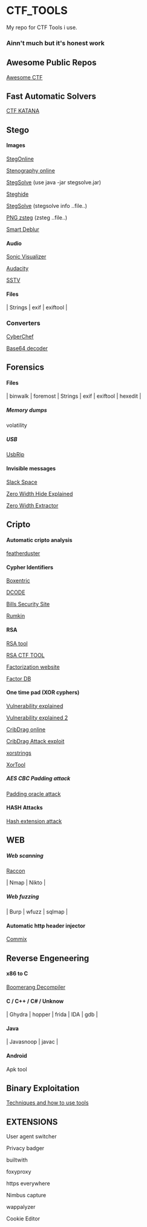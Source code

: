 # CTF_TOOLS
My repo for CTF Tools i use. 
### Ainn't much but it's honest work

## Awesome Public Repos
[Awesome CTF](https://github.com/apsdehal/awesome-ctf)

## Fast Automatic Solvers
[CTF KATANA](https://github.com/JohnHammond/ctf-katana)

## Stego
#### Images
[StegOnline](https://stegonline.georgeom.net/upload)

[Stenography online](https://stylesuxx.github.io/steganography/)

[StegSolve](/stegsolve.jar)
(use java -jar stegsolve.jar)

[Steghide](https://github.com/StefanoDeVuono/steghide)

[StegSolve](www.caesum.com/handbook/Stegsolve.jar)
(stegsolve info ..file..)

[PNG zsteg](https://github.com/zed-0xff/zsteg/)
(zsteg ..file..)

[Smart Deblur](https://github.com/Y-Vladimir/SmartDeblur)

#### Audio
[Sonic Visualizer](https://www.sonicvisualiser.org/)

[Audacity](https://www.audacityteam.org/)

[SSTV](https://ourcodeworld.com/articles/read/956/how-to-convert-decode-a-slow-scan-television-transmissions-sstv-audio-file-to-images-using-qsstv-in-ubuntu-18-04)

#### Files
| Strings | exif | exiftool |

### Converters 
[CyberChef](https://gchq.github.io/CyberChef/)

[Base64 decoder](https://www.base64decode.org/)

## Forensics
#### Files
| binwalk | foremost | Strings | exif | exiftool | hexedit |
##### Memory dumps
volatility
##### USB
[UsbRip](https://github.com/snovvcrash/usbrip)
#### Invisible messages
[Slack Space](https://techcyberz.wordpress.com/2014/01/30/hiding-data-slack-space-on-linux/)

[Zero Width Hide Explained](https://hackaday.com/2018/04/15/hide-secret-messages-in-plain-sight-with-zero-width-characters/)

[Zero Width Extractor](https://github.com/vedhavyas/zwfp)

## Cripto
#### Automatic cripto analysis
[featherduster](https://github.com/nccgroup/featherduster)

#### Cypher Identifiers
[Boxentric](https://www.boxentriq.com/code-breaking/cipher-identifier)

[DCODE](https://www.dcode.fr/xor-cipher)

[Bills Security Site](https://asecuritysite.com/)

[Rumkin](http://rumkin.com/tools/cipher/)

#### RSA
[RSA tool](https://github.com/ius/rsatool)

[RSA CTF TOOL](https://github.com/Ganapati/RsaCtfTool)

[Factorization website](https://www.alpertron.com.ar/ECM.HTM)

[Factor DB](http://www.factordb.com/index.php?)

#### One time pad (XOR cyphers)
[Vulnerability explained](https://medium.com/@thuiya/reused-key-vulnerability-in-one-time-pad-for-ctf-9e1fc04015c)

[Vulnerability explained 2](https://travisdazell.blogspot.com/2012/11/many-time-pad-attack-crib-drag.html)

[CribDrag online](https://toolbox.lotusfa.com/crib_drag/)

[CribDrag Attack exploit](https://github.com/SpiderLabs/cribdrag)

[xorstrings](/cripto/xorstrings.py)

[XorTool](https://github.com/hellman/xortool)

##### AES CBC Padding attack
[Padding oracle attack](https://github.com/mpgn/Padding-oracle-attack)

#### HASH Attacks
[Hash extension attack](https://github.com/iagox86/hash_extender)

## WEB
##### Web scanning
[Raccon](https://github.com/evyatarmeged/Raccoon)

| Nmap | Nikto |
##### Web fuzzing
| Burp | wfuzz | sqlmap |
#### Automatic http header injector
[Commix](https://github.com/commixproject/commix)


## Reverse Engeneering
#### x86 to C
[Boomerang Decompiler](https://github.com/BoomerangDecompiler/boomerang)

#### C / C++ / C# / Unknow
| Ghydra | hopper | frida | IDA | gdb |

#### Java
| Javasnoop | javac |

#### Android
Apk tool

## Binary Exploitation
[Techniques and how to use tools](https://github.com/OpenToAllCTF/Tips)

## EXTENSIONS
User agent switcher

Privacy badger

builtwith

foxyproxy

https everywhere

Nimbus capture

wappalyzer

Cookie Editor
